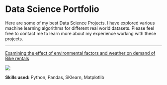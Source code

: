 # Data Science Portfolio

Here are some of my best Data Science Projects. I have explored various machine learning algorithms for different real world datasets. Please feel free to contact me to learn more about my experience working with these projects.

***

[Examining the effect of environmental factors and weather on demand of Bike rentals](https://github.com/mkgreen/Bike-Rental-Demand/blob/main/Linear_Regression_Project_Seoul_Bike_Data.ipynb)

<img src="images/seoul-bikes.jpeg?raw=true"/>

**Skills used:** Python, Pandas, SKlearn, Matplotlib
